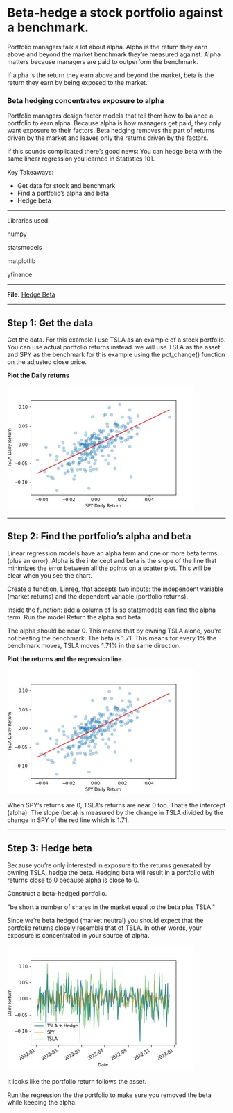 # Beta-hedge a stock portfolio against a benchmark.

Portfolio managers talk a lot about alpha. Alpha is the return they earn above and beyond the market benchmark they’re measured against. Alpha matters because managers are paid to outperform the benchmark.

If alpha is the return they earn above and beyond the market, beta is the return they earn by being exposed to the market.

### Beta hedging concentrates exposure to alpha

Portfolio managers design factor models that tell them how to balance a portfolio to earn alpha. Because alpha is how managers get paid, they only want exposure to their factors. Beta hedging removes the part of returns driven by the market and leaves only the returns driven by the factors.

If this sounds complicated there’s good news: You can hedge beta with the same linear regression you learned in Statistics 101. 


Key Takeaways:
- Get data for stock and benchmark
- Find a portfolio’s alpha and beta
- Hedge beta

---

Libraries used:

numpy

statsmodels

matplotlib

yfinance 

---

**File:** [Hedge Beta](HedgeBeta.ipynb)

---


## Step 1: Get the data

Get the data. For this example I use TSLA as an example of a stock portfolio. You can use actual portfolio returns instead.
we will use TSLA as the asset and SPY as the benchmark for this example using the pct_change() function on the adjusted close price. 



**Plot the Daily returns**


!['Daily Return'](./Images/LinearRegression.jpg)

---

## Step 2: Find the portfolio’s alpha and beta

Linear regression models have an alpha term and one or more beta terms (plus an error). Alpha is the intercept and beta is the slope of the line that minimizes the error between all the points on a scatter plot. This will be clear when you see the chart.

Create a function, Linreg, that accepts two inputs: the independent variable (market returns) and the dependent variable (portfolio returns). 

Inside the function:
add a column of 1s so statsmodels can find the alpha term. 
Run the model 
Return the alpha and beta.


The alpha should be near 0. 
This means that by owning TSLA alone, you’re not beating the benchmark. The beta is 1.71. This means for every 1% the benchmark moves, TSLA moves 1.71% in the same direction.

**Plot the returns and the regression line.**

!['Linear Regression'](./Images/LinearRegression.jpg)

When SPY’s returns are 0, TSLA’s returns are near 0 too. That’s the intercept (alpha). The slope (beta) is measured by the change in TSLA divided by the change in SPY of the red line which is 1.71.

---

## Step 3: Hedge beta
Because you’re only interested in exposure to the returns generated by owning TSLA, hedge the beta. 
Hedging beta will result in a portfolio with returns close to 0 because alpha is close to 0.

Construct a beta-hedged portfolio.

"be short a number of shares in the market equal to the beta plus TSLA."

Since we’re beta hedged (market neutral) you should expect that the portfolio returns closely resemble that of TSLA. In other words, your exposure is concentrated in your source of alpha.

!['Hedged Daily returns'](./Images/HedgeDailyReturns.jpg)

It looks like the portfolio return follows the asset. 

Run the regression the the portfolio to make sure you removed the beta while keeping the alpha.

